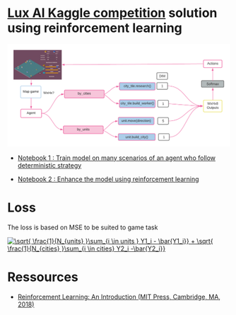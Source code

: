 # [Lux AI Kaggle competition](https://www.kaggle.com/c/lux-ai-2021) solution using reinforcement learning
![](lux.png)
<!-- Gather the most resources and survive the night! -->

<!-- ![](https://github.com/Lux-AI-Challenge/Lux-Design-2021/raw/master/assets/daynightshift.gif) -->

<!-- # The approach -->
-  [Notebook 1 : Train model on many scenarios of an agent who follow deterministic strategy](https://www.kaggle.com/aithammadiabdellatif/lux-ai-dl-learn-the-strategy)

-  [Notebook 2 : Enhance the model using reinforcement learning](https://www.kaggle.com/aithammadiabdellatif/keras-lux-ai-reinforcement-learning)


# Loss
The loss is based on MSE to be suited to game task

<!-- <img src="https://latex.codecogs.com/gif.latex?O_t=" />  -->
<!-- \sqrt{ \frac{1}{N_{units} }\sum_{i \in units } Y1_i - \bar{Y1_i}} + \sqrt{ \frac{1}{N_{cities} }\sum_{i \in cities} Y2_i -\bar{Y2_i}} -->
<a href="https://www.codecogs.com/eqnedit.php?latex=\sqrt{&space;\frac{1}{N_{units}&space;}\sum_{i&space;\in&space;units&space;}&space;Y1_i&space;-&space;\bar{Y1_i}}&space;&plus;&space;\sqrt{&space;\frac{1}{N_{cities}&space;}\sum_{i&space;\in&space;cities}&space;Y2_i&space;-\bar{Y2_i}}" target="_blank"><img src="https://latex.codecogs.com/gif.latex?\sqrt{&space;\frac{1}{N_{units}&space;}\sum_{i&space;\in&space;units&space;}&space;Y1_i&space;-&space;\bar{Y1_i}}&space;&plus;&space;\sqrt{&space;\frac{1}{N_{cities}&space;}\sum_{i&space;\in&space;cities}&space;Y2_i&space;-\bar{Y2_i}}" title="\sqrt{ \frac{1}{N_{units} }\sum_{i \in units } Y1_i - \bar{Y1_i}} + \sqrt{ \frac{1}{N_{cities} }\sum_{i \in cities} Y2_i -\bar{Y2_i}}" /></a>




<!-- ![](images/deepQlearning.png) -->

# Ressources
- [Reinforcement Learning: An Introduction
 (MIT Press, Cambridge, MA, 2018)
](http://incompleteideas.net/book/the-book-2nd.html)

